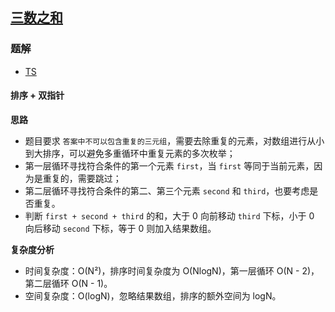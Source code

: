 ## [三数之和](https://leetcode-cn.com/problems/3sum/)
### 题解
+ [TS](../../ts/128/15.ts)

#### 排序 + 双指针
**思路**
+ 题目要求 `答案中不可以包含重复的三元组`，需要去除重复的元素，对数组进行从小到大排序，可以避免多重循环中重复元素的多次枚举；
+ 第一层循环寻找符合条件的第一个元素 `first`，当 `first` 等同于当前元素，因为是重复的，需要跳过；
+ 第二层循环寻找符合条件的第二、第三个元素 `second` 和 `third`，也要考虑是否重复。
+ 判断 `first + second + third` 的和，大于 0 向前移动 `third` 下标，小于 0 向后移动 `second` 下标，等于 0 则加入结果数组。

**复杂度分析**
+ 时间复杂度：O(N²)，排序时间复杂度为 O(NlogN)，第一层循环 O(N - 2)，第二层循环 O(N - 1)。
+ 空间复杂度：O(logN)，忽略结果数组，排序的额外空间为 logN。